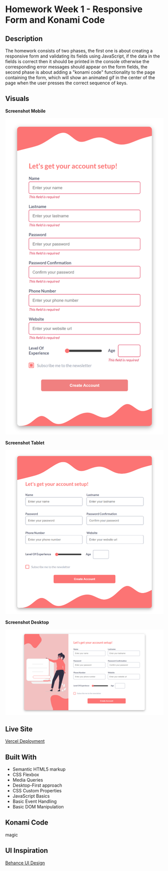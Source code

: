 # Homework Week 1 - Responsive Form and Konami Code

## Description

The homework consists of two phases, the first one is about creating a responsive form and validating its fields using JavaScript, if the data in the fields is correct then it should be printed in the console otherwise the corresponding error messages should appear on the form fields, the second phase is about adding a "konami code" functionality to the page containing the form, which will show an animated gif in the center of the page when the user presses the correct sequence of keys.

## Visuals

**Screenshot Mobile**

![](./screenshots/screenshot-mobile.png)

**Screenshot Tablet**

![](./screenshots/screenshot-tablet.png)

**Screenshot Desktop**

![](./screenshots/screenshot-desktop.png)

## Live Site

[Vercel Deployment](https://homework-week-1.vercel.app/)

## Built With

- Semantic HTML5 markup
- CSS Flexbox
- Media Queries
- Desktop-First approach
- CSS Custom Properties
- JavaScript Basics
- Basic Event Handling
- Basic DOM Manipulation

## Konami Code

magic

## UI Inspiration

[Behance UI Design](https://www.behance.net/gallery/134281413/UIUX-Form-Case-Study?tracking_source=search_projects%7Csignup+form+web+design)

